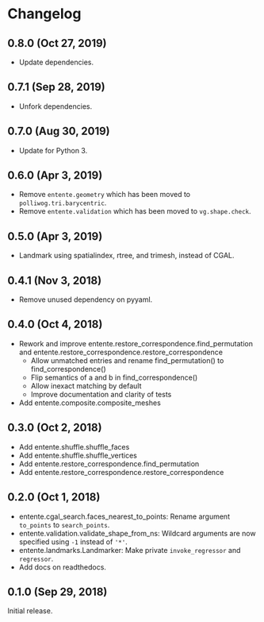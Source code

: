 Changelog
=========

## 0.8.0 (Oct 27, 2019)

- Update dependencies.

## 0.7.1 (Sep 28, 2019)

- Unfork dependencies.

## 0.7.0 (Aug 30, 2019)

- Update for Python 3.

## 0.6.0 (Apr 3, 2019)

- Remove `entente.geometry` which has been moved to `polliwog.tri.barycentric`.
- Remove `entente.validation` which has been moved to `vg.shape.check`.

## 0.5.0 (Apr 3, 2019)

- Landmark using spatialindex, rtree, and trimesh, instead of CGAL.

## 0.4.1 (Nov 3, 2018)

- Remove unused dependency on pyyaml.

## 0.4.0 (Oct 4, 2018)

- Rework and improve entente.restore_correspondence.find_permutation and
  entente.restore_correspondence.restore_correspondence
    - Allow unmatched entries and rename find_permutation() to find_correspondence()
    - Flip semantics of a and b in find_correspondence()
    - Allow inexact matching by default
    - Improve documentation and clarity of tests
- Add entente.composite.composite_meshes

## 0.3.0 (Oct 2, 2018)

- Add entente.shuffle.shuffle_faces
- Add entente.shuffle.shuffle_vertices
- Add entente.restore_correspondence.find_permutation
- Add entente.restore_correspondence.restore_correspondence

## 0.2.0 (Oct 1, 2018)

- entente.cgal_search.faces_nearest_to_points: Rename argument `to_points` to
  `search_points`.
- entente.validation.validate_shape_from_ns: Wildcard arguments are now
  specified using `-1` instead of `'*'`.
- entente.landmarks.Landmarker: Make private `invoke_regressor` and
  `regressor`.
- Add docs on readthedocs.

## 0.1.0 (Sep 29, 2018)

Initial release.
